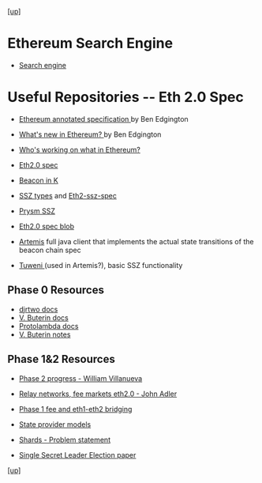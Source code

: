 [[up]](../README.md)

# Ethereum Search Engine

* [Search engine](https://ethsear.ch/)

# Useful Repositories -- Eth 2.0 Spec

* [Ethereum annotated specification ](https://gitcoin.co/grants/551/the-ethereum-20-annotated-specification?tab=description) by Ben Edgington

* [What's new in Ethereum? ](https://notes.ethereum.org/@ChihChengLiang/Sk8Zs--CQ/https%3A%2F%2Fhackmd.io%2F%40benjaminion%2Fwnie2_200124?type=book) by Ben Edgington

* [Who's working on what in Ethereum?](https://ethresear.ch/t/whos-working-on-what/7159/2)

* [Eth2.0 spec](https://github.com/ethereum/eth2.0-specs)

* [Beacon in K](https://github.com/runtimeverification/beacon-chain-spec)

* [SSZ types](https://github.com/prysmaticlabs/go-ssz) and [Eth2-ssz-spec](https://github.com/ethereum/eth2.0-specs/blob/master/ssz/simple-serialize.md)

* [Prysm SSZ](https://docs.prylabs.network/docs/how-prysm-works/simple-serialize-ssz/)

* [Eth2.0 spec blob](https://github.com/ethereum/eth2.0-specs/blob/v0.10.0/README.md)

* [Artemis](https://github.com/PegaSysEng/artemis/) full java client that implements the actual state transitions of the beacon chain spec

* [Tuweni ](https://tuweni.apache.org) (used in Artemis?), basic SSZ functionality

## Phase 0 Resources

* [djrtwo docs](https://notes.ethereum.org/@djrtwo/Bkn3zpwxB?type=view)
* [V. Buterin docs](https://notes.ethereum.org/@vbuterin/HkiULaluS)
* [Protolambda docs](<https://github.com/protolambda/eth2-docs>)
* [V. Buterin notes](https://notes.ethereum.org/@vbuterin/rkhCgQteN)

## Phase 1&2 Resources

* [Phase 2 progress - William Villanueva](https://medium.com/@william.j.villanueva/ethereum-2-0-phase-2-progress-7673b57eabff)

* [Relay networks, fee markets eth2.0 - John Adler](https://medium.com/@adlerjohn/relay-networks-and-fee-markets-in-eth-2-0-878e576f980b)

* [Phase 1 fee and eth1-eth2 bridging](https://ethresear.ch/t/phase-1-fee-market-and-eth1-eth2-bridging/6775)

* [State provider models](https://ethresear.ch/t/state-provider-models-in-ethereum-2-0/6750)

* [Shards - Problem statement](https://ethresear.ch/t/moving-eth-between-shards-the-problem-statement/6597)

* [Single Secret Leader Election paper](https://eprint.iacr.org/2020/025.pdf)

[[up]](../README.md)
